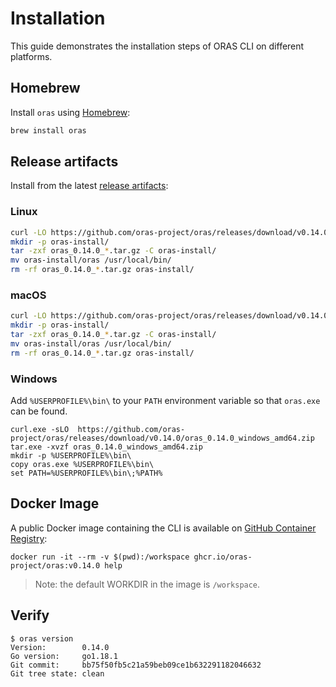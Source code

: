 # Installation

This guide demonstrates the installation steps of ORAS CLI on different platforms.

## Homebrew

Install `oras` using [Homebrew](https://brew.sh/):

```bash
brew install oras
```

## Release artifacts

Install from the latest [release artifacts](https://github.com/oras-project/oras/releases):

### Linux

```bash
curl -LO https://github.com/oras-project/oras/releases/download/v0.14.0/oras_0.14.0_linux_amd64.tar.gz
mkdir -p oras-install/
tar -zxf oras_0.14.0_*.tar.gz -C oras-install/
mv oras-install/oras /usr/local/bin/
rm -rf oras_0.14.0_*.tar.gz oras-install/
```

### macOS

```bash
curl -LO https://github.com/oras-project/oras/releases/download/v0.14.0/oras_0.14.0_darwin_amd64.tar.gz
mkdir -p oras-install/
tar -zxf oras_0.14.0_*.tar.gz -C oras-install/
mv oras-install/oras /usr/local/bin/
rm -rf oras_0.14.0_*.tar.gz oras-install/
```

### Windows

Add `%USERPROFILE%\bin\` to your `PATH` environment variable so that `oras.exe` can be found.

```shell
curl.exe -sLO  https://github.com/oras-project/oras/releases/download/v0.14.0/oras_0.14.0_windows_amd64.zip
tar.exe -xvzf oras_0.14.0_windows_amd64.zip
mkdir -p %USERPROFILE%\bin\
copy oras.exe %USERPROFILE%\bin\
set PATH=%USERPROFILE%\bin\;%PATH%
```

## Docker Image

A public Docker image containing the CLI is available on [GitHub Container Registry](https://github.com/orgs/oras-project/packages/container/package/oras):

```
docker run -it --rm -v $(pwd):/workspace ghcr.io/oras-project/oras:v0.14.0 help
```

> Note: the default WORKDIR  in the image is `/workspace`.

## Verify

```shell
$ oras version
Version:        0.14.0
Go version:     go1.18.1
Git commit:     bb75f50fb5c21a59beb09ce1b632291182046632
Git tree state: clean
```